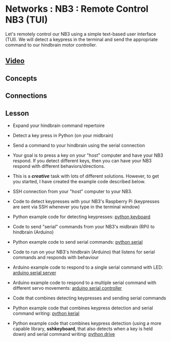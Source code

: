 # Networks : NB3 : Remote Control NB3 (TUI)
Let's remotely control our NB3 using a simple text-based user interface (TUI). We will detect a keypress in the terminal and send the appropriate command to our hindbrain motor controller.

## [Video](https://vimeo.com/1042784651)

## Concepts

## Connections

## Lesson
- Expand your hindbrain command repertoire

- Detect a key press in Python (on your midbrain)

- Send a command to your hindbrain using the serial connection

- Your goal is to press a key on your "host" computer and have your NB3 respond. If you detect different keys, then you can have your NB3 respond with different behaviors/directions.

- This is a ***creative*** task with lots of different solutions. However, to get you started, I have created the example code described below.

- SSH connection from your "host" computer to your NB3.

- Code to detect keypresses with your NB3's Raspberry Pi (keypresses are sent via SSH whenever you type in the terminal window)

- Python example code for detecting keypresses: [python keyboard](/boxes/python/remote-NB3/keyboard/keyboard.py)

- Code to send "serial" commands from your NB3's midbrain (RPi) to hindbrain (Arduino)

- Python example code to send serial commands: [python serial](/boxes/python/remote-NB3/serial/serial_write.py)

- Code to run on your NB3's hindbrain (Arduino) that listens for serial commands and responds with behaviour

- Arduino example code to respond to a single serial command with LED: [arduino serial server](/boxes/python/remote-NB3/arduino/serial_server/)

- Arduino example code to respond to a multiple serial command with different servo movements: [arduino serial controller](/boxes/python/remote-NB3/arduino/serial_controller/)

- Code that combines detecting keypresses and sending serial commands
- Python example code that combines keypress detection and serial command writing: [python kerial](/boxes/python/remote-NB3/kerial/kerial.py)

- Python example code that combines keypress detection (using a more capable library, **sshkeyboard**, that also detects when a key is held down) and serial command writing: [python drive](/boxes/python/remote-NB3/drive/drive.py)

